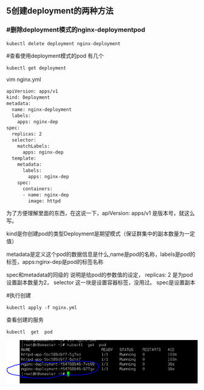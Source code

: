 

## 5创建deployment的两种方法



### #删除deployment模式的nginx-deploymentpod

```
kubectl delete deployment nginx-deployment
```

#查看使用deployment模式的pod 有几个

```
kubectl get deployment  
```

vim nginx.yml

```
apiVersion: apps/v1
kind: Deployment       
metadata:                
  name: nginx-deployment      
  labels:                   
    apps: nginx-dep          
spec:                  
  replicas: 2         
  selector:             
    matchLabels:        
      apps: nginx-dep  
  template:            
    metadata:
      labels:
        apps: nginx-dep  
    spec:
      containers:
      - name: nginx-dep 
        image: httpd     
```



为了方便理解里面的东西，在这说一下，apiVersion: apps/v1 是版本号，就这么写。

kind是你创建pod的类型Deployment是期望模式（保证群集中的副本数量为一定值）

metadata是定义这个pod的数据信息是什么,name是pod的名称，labels是pod的标签，apps:nginx-dep是pod的标签名称

spec和metadata的同级的 说明是给pod的参数值的设定， replicas: 2  是为pod设置副本数量为2， selector 这一块是设置容器标签，没用过。  spec是设置副本

#执行创建

```
kubectl apply -f nginx.yml
```



查看创建的服务

```
kubectl  get  pod
```

![image-20191127115408391](image/image-20191127115408391.png)









